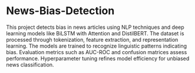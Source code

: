 # News-Bias-Detection
This project detects bias in news articles using NLP techniques and deep learning models like BiLSTM with Attention and DistilBERT. The dataset is processed through tokenization, feature extraction, and representation learning. The models are trained to recognize linguistic patterns indicating bias. Evaluation metrics such as AUC-ROC and confusion matrices assess performance. Hyperparameter tuning refines model efficiency for unbiased news classification.
